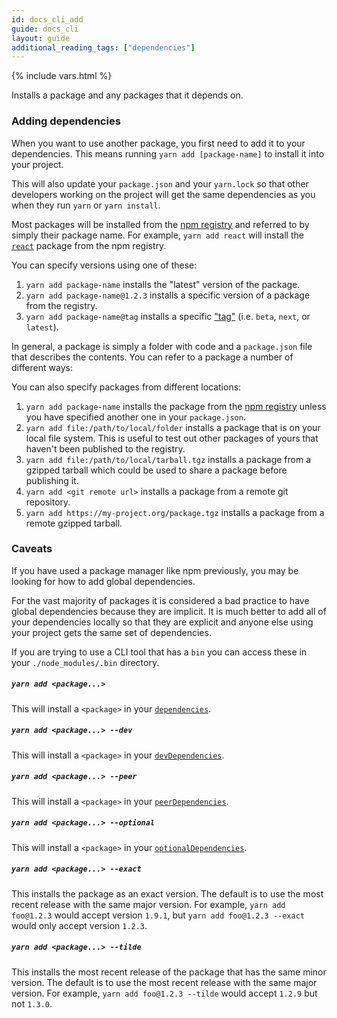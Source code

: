 ```yaml
---
id: docs_cli_add
guide: docs_cli
layout: guide
additional_reading_tags: ["dependencies"]
---
```


{% include vars.html %}

<p class="lead">Installs a package and any packages that it depends on.</p>

### Adding dependencies <a class="toc" id="toc-adding-dependencies" href="#toc-adding-dependencies"></a>

When you want to use another package, you first need to add it to your
dependencies. This means running `yarn add [package-name]` to install it into
your project.

This will also update your `package.json` and your `yarn.lock` so that other
developers working on the project will get the same dependencies as you when
they run `yarn` or `yarn install`.

Most packages will be installed from the [npm registry](https://www.npmjs.com/)
and referred to by simply their package name. For example, `yarn add react`
will install the [`react`](https://www.npmjs.com/package/react) package from
the npm registry.

You can specify versions using one of these:

1. `yarn add package-name` installs the "latest" version of the package.
2. `yarn add package-name@1.2.3` installs a specific version of a package from
  the registry.
3. `yarn add package-name@tag` installs a specific
  ["tag"]({{url_base}}/docs/cli/tag) (i.e. `beta`, `next`, or `latest`).

In general, a package is simply a folder with code and a `package.json` file
that describes the contents. You can refer to a package a number of different
ways:

You can also specify packages from different locations:

1. `yarn add package-name` installs the package from the
  [npm registry](https://www.npmjs.com/) unless you have specified another one
  in your `package.json`.
2. `yarn add file:/path/to/local/folder` installs a package that is on your
  local file system. This is useful to test out other packages of yours that
  haven't been published to the registry.
3. `yarn add file:/path/to/local/tarball.tgz` installs a package from a gzipped
  tarball which could be used to share a package before publishing it.
4. `yarn add <git remote url>` installs a package from a remote git repository.
5. `yarn add https://my-project.org/package.tgz` installs a package from a
  remote gzipped tarball.

### Caveats <a class="toc" id="toc-caveats" href="#toc-caveats"></a>

If you have used a package manager like npm previously, you may be looking for
how to add global dependencies.

For the vast majority of packages it is considered a bad practice to have
global dependencies because they are implicit. It is much better to add
all of your dependencies locally so that they are explicit and anyone else
using your project gets the same set of dependencies.

If you are trying to use a CLI tool that has a `bin` you can access these in
your `./node_modules/.bin` directory.

##### `yarn add <package...>` <a class="toc" id="toc-yarn-add" href="#toc-yarn-add"></a>

This will install a `<package>` in your
[`dependencies`]({{url_base}}/docs/dependency-types#toc-dependencies).

##### `yarn add <package...> --dev` <a class="toc" id="toc-yarn-add-dev" href="#toc-yarn-add-dev"></a>

This will install a `<package>` in your
[`devDependencies`]({{url_base}}/docs/dependency-types#toc-dev-dependencies).

##### `yarn add <package...> --peer` <a class="toc" id="toc-yarn-add-peer" href="#toc-yarn-add-peer"></a>

This will install a `<package>` in your
[`peerDependencies`]({{url_base}}/docs/dependency-types#toc-peer-dependencies).

##### `yarn add <package...> --optional` <a class="toc" id="toc-yarn-add-optional" href="#toc-yarn-add-optional"></a>

This will install a `<package>` in your
[`optionalDependencies`]({{url_base}}/docs/dependency-types#toc-optional-dependencies).

##### `yarn add <package...> --exact` <a class="toc" id="toc-yarn-add-exact" href="#toc-yarn-add-exact"></a>

This installs the package as an exact version. The default is to use the most
recent release with the same major version. For example, `yarn add foo@1.2.3`
would accept version `1.9.1`, but `yarn add foo@1.2.3 --exact` would only
accept version `1.2.3`.

##### `yarn add <package...> --tilde` <a class="toc" id="toc-yarn-add-tilde" href="#toc-yarn-add-tilde"></a>

This installs the most recent release of the package that has the same minor
version. The default is to use the most recent release with the same major
version. For example, `yarn add foo@1.2.3 --tilde` would accept `1.2.9` but not
`1.3.0`.
